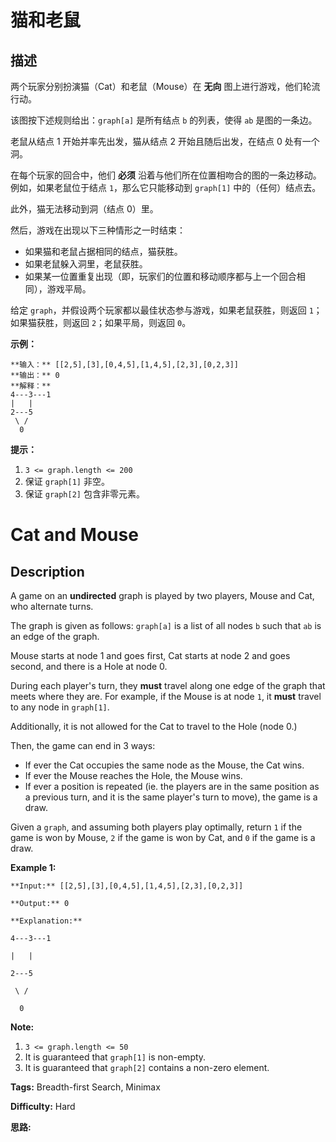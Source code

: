 # 猫和老鼠

## 描述

两个玩家分别扮演猫（Cat）和老鼠（Mouse）在 **无向** 图上进行游戏，他们轮流行动。

该图按下述规则给出：`graph[a]` 是所有结点 `b` 的列表，使得 `ab` 是图的一条边。

老鼠从结点 1 开始并率先出发，猫从结点 2 开始且随后出发，在结点 0 处有一个洞。

在每个玩家的回合中，他们 **必须** 沿着与他们所在位置相吻合的图的一条边移动。例如，如果老鼠位于结点 `1`，那么它只能移动到 `graph[1]` 中的（任何）结点去。

此外，猫无法移动到洞（结点 0）里。

然后，游戏在出现以下三种情形之一时结束：

  * 如果猫和老鼠占据相同的结点，猫获胜。
  * 如果老鼠躲入洞里，老鼠获胜。
  * 如果某一位置重复出现（即，玩家们的位置和移动顺序都与上一个回合相同），游戏平局。

给定 `graph`，并假设两个玩家都以最佳状态参与游戏，如果老鼠获胜，则返回 `1`；如果猫获胜，则返回 `2`；如果平局，则返回 `0`。



**示例：**

    
    
    **输入：** [[2,5],[3],[0,4,5],[1,4,5],[2,3],[0,2,3]]
    **输出：** 0
    **解释：**
    4---3---1
    |   |
    2---5
     \ /
      0
    



**提示：**

  1. `3 <= graph.length <= 200`
  2. 保证 `graph[1]` 非空。
  3. 保证 `graph[2]` 包含非零元素。



# Cat and Mouse

## Description



A game on an **undirected** graph is played by two players, Mouse and Cat, who alternate turns.

The graph is given as follows: `graph[a]` is a list of all nodes `b` such that `ab` is an edge of the graph.

Mouse starts at node 1 and goes first, Cat starts at node 2 and goes second, and there is a Hole at node 0.

During each player's turn, they **must** travel along one edge of the graph that meets where they are.  For example, if the Mouse is at node `1`, it **must** travel to any node in `graph[1]`.

Additionally, it is not allowed for the Cat to travel to the Hole (node 0.)

Then, the game can end in 3 ways:

  * If ever the Cat occupies the same node as the Mouse, the Cat wins.
  * If ever the Mouse reaches the Hole, the Mouse wins.
  * If ever a position is repeated (ie. the players are in the same position as a previous turn, and it is the same player's turn to move), the game is a draw.

Given a `graph`, and assuming both players play optimally, return `1` if the game is won by Mouse, `2` if the game is won by Cat, and `0` if the game is a draw.



**Example 1:**

    
    
    **Input:** [[2,5],[3],[0,4,5],[1,4,5],[2,3],[0,2,3]]
    **Output:** 0
    **Explanation:**
    4---3---1
    |   |
    2---5
     \ /
      0
    



**Note:**

  1. `3 <= graph.length <= 50`
  2. It is guaranteed that `graph[1]` is non-empty.
  3. It is guaranteed that `graph[2]` contains a non-zero element. 


**Tags:** Breadth-first Search, Minimax

**Difficulty:** Hard

**思路:**

